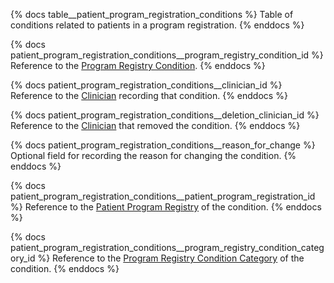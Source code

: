 {% docs table__patient_program_registration_conditions %}
Table of conditions related to patients in a program registration.
{% enddocs %}

{% docs patient_program_registration_conditions__program_registry_condition_id %}
Reference to the [Program Registry Condition](#!/source/source.tamanu.tamanu.program_registry_conditions).
{% enddocs %}

{% docs patient_program_registration_conditions__clinician_id %}
Reference to the [Clinician](#!/source/source.tamanu.tamanu.users) recording that condition.
{% enddocs %}

{% docs patient_program_registration_conditions__deletion_clinician_id %}
Reference to the [Clinician](#!/source/source.tamanu.tamanu.users) that removed the condition.
{% enddocs %}

{% docs patient_program_registration_conditions__reason_for_change %}
Optional field for recording the reason for changing the condition.
{% enddocs %}

{% docs patient_program_registration_conditions__patient_program_registration_id %}
Reference to the [Patient Program Registry](#!/source/source.tamanu.tamanu.patient_program_registrations)
of the condition.
{% enddocs %}

{% docs patient_program_registration_conditions__program_registry_condition_category_id %}
Reference to the [Program Registry Condition Category](#!/source/source.tamanu.tamanu.program_registry_condition_categories)
of the condition.
{% enddocs %}
